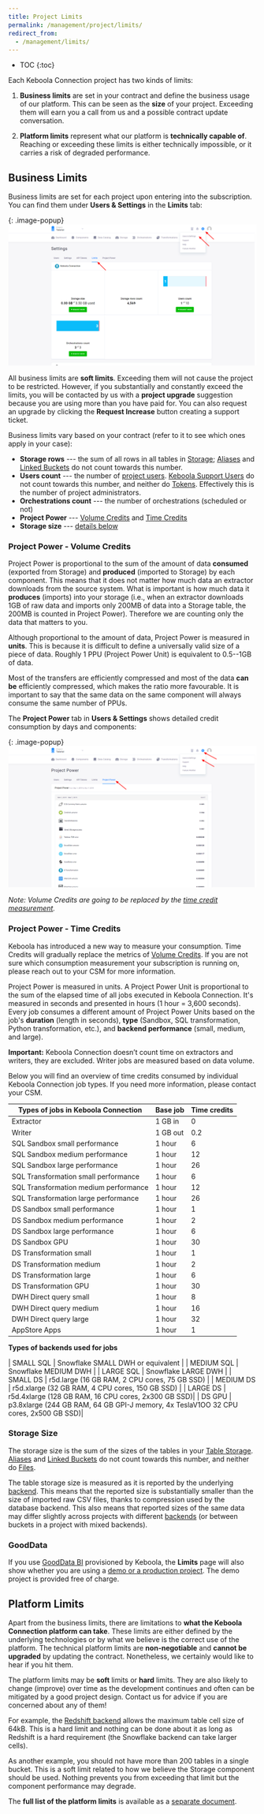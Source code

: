 ```yaml
---
title: Project Limits
permalink: /management/project/limits/
redirect_from:
  - /management/limits/
---
```


* TOC
{:toc}

Each Keboola Connection project has two kinds of limits:  

1. **Business limits** are set in your contract and define the business usage of our platform. 
This can be seen as the **size** of your project. Exceeding them will earn you a call from us 
and a possible contract update conversation. 

2. **Platform limits** represent what our platform is **technically capable of**. Reaching or exceeding 
these limits is either technically impossible, or it carries a risk of degraded performance.

## Business Limits
Business limits are set for each project upon entering into the subscription. 
You can find them under **Users & Settings** in the **Limits** tab:

{: .image-popup}
![Screenshot - Limits](/management/project/limits/limits.png)

All business limits are **soft limits**. Exceeding them will not cause the project to be restricted. 
However, if you substantially and constantly exceed the limits, you will be contacted by us with a **project 
upgrade** suggestion because you are using more than you have paid for. 
You can also request an upgrade by clicking the **Request Increase** button creating a support ticket. 

Business limits vary based on your contract (refer to it to see which ones apply in your case):

- **Storage rows** --- the sum of all rows in all tables in [Storage](/storage/); 
[Aliases](/storage/tables/#aliases) and [Linked Buckets](/catalog/) do 
not count towards this number.
- **Users count** --- the number of [project users](/management/project/users).
[Keboola Support Users](/management/support/#keboola-support-users) do not count towards this number, 
and neither do [Tokens](/management/project/tokens). Effectively this is the number of project administrators.
- **Orchestrations count** --- the number of orchestrations (scheduled or not)
- **Project Power** --- [Volume Credits](#project-power---volume-credits) and [Time Credits](#project-power---time-credits)
- **Storage size** --- [details below](#storage-size)

### Project Power - Volume Credits
Project Power is proportional to the sum of the amount of data **consumed** (exported from Storage) and **produced** 
(imported to Storage) by each component. This means that it does not matter how much data an extractor downloads from 
the source system. What is important is how much data it **produces** (imports) into your storage (i.e., 
when an extractor downloads 1GB of raw data and imports only 200MB of data into a Storage table, 
the 200MB is counted in Project Power). 
Therefore we are counting only the data that matters to you.

Although proportional to the amount of data, Project Power is measured in **units**. This is because it is
difficult to define a universally valid size of a piece of data. Roughly 1 PPU (Project Power Unit) is equivalent 
to 0.5--1GB of data. 

Most of the transfers are efficiently compressed and most of the data **can be** efficiently compressed, which
makes the ratio more favourable. It is important to say that the same data on the same component will always consume
the same number of PPUs. 

The **Project Power** tab in **Users & Settings** shows detailed credit consumption by days and components:

{: .image-popup}
![Screenshot - Project Power](/management/project/limits/project-power.png)

*Note: Volume Credits are going to be replaced by the [time credit measurement](#project-power---time-credits).*

### Project Power - Time Credits
Keboola has introduced a new way to measure your consumption. Time Credits will gradually replace the 
metrics of [Volume Credits](#project-power---volume-credits). If you are not sure which consumption measurement 
your subscription is running on, please reach out to your CSM for more information.

Project Power is measured in units. A Project Power Unit is proportional to the sum of the elapsed time of all jobs 
executed in Keboola Connection. It's measured in seconds and presented in hours (1 hour = 3,600 seconds). 
Every job consumes a different amount of Project Power Units based on the job's **duration** (length in seconds), 
**type** (Sandbox, SQL transformation, Python transformation, etc.), and **backend performance** (small, medium, and large).

**Important:** Keboola Connection doesn’t count time on extractors and writers, they are excluded. 
Writer jobs are measured based on data volume.

Below you will find an overview of time credits consumed by individual Keboola Connection job types. 
If you need more information, please contact your CSM.

| Types of jobs in Keboola Connection   | Base job                | Time credits          |
|---------------------------------------|-------------------------|-----------------------|
| Extractor                             | 1 GB in                 | 0                     |
| Writer                                | 1 GB out                | 0.2                   |  
| SQL Sandbox small performance         | 1 hour                  | 6                     |
| SQL Sandbox medium performance        | 1 hour                  | 12                    |
| SQL Sandbox large performance         | 1 hour                  | 26                    |
| SQL Transformation small performance  | 1 hour                  | 6                     |
| SQL Transformation medium performance | 1 hour                  | 12                    |
| SQL Transformation large performance  | 1 hour                  | 26                    |
| DS Sandbox small performance          | 1 hour                  | 1                     |
| DS Sandbox medium performance         | 1 hour                  | 2                     |
| DS Sandbox large performance          | 1 hour                  | 6                     |
| DS Sandbox GPU                        | 1 hour                  | 30                    |
| DS Transformation small               | 1 hour                  | 1                     |
| DS Transformation medium              | 1 hour                  | 2                     |
| DS Transformation large               | 1 hour                  | 6                     |
| DS Transformation GPU                 | 1 hour                  | 30                    |
| DWH Direct query small                | 1 hour                  | 8                     |
| DWH Direct query medium               | 1 hour                  | 16                    |
| DWH Direct query large                | 1 hour                  | 32                    |
| AppStore Apps                         | 1 hour                  | 1                     |



**Types of backends used for jobs**

| SMALL SQL                             | Snowflake SMALL DWH or equivalent               |
| MEDIUM SQL                            | Snowflake MEDIUM DWH                            |
| LARGE SQL                             | Snowflake LARGE DWH                             |
| SMALL DS                              | r5d.large (16 GB RAM, 2 CPU cores, 75 GB SSD)   |
| MEDIUM DS                             | r5d.xlarge (32 GB RAM, 4 CPU cores, 150 GB SSD) |
| LARGE DS                              | r5d.4xlarge (128 GB RAM, 16 CPU cores, 2x300 GB SSD)|
| DS GPU                                | p3.8xlarge (244 GB RAM, 64 GB GPI-J memory, 4x TeslaV1OO 32 CPU cores, 2x500 GB SSD)|

### Storage Size
The storage size is the sum of the sizes of the tables in your [Table Storage](/storage/). 
[Aliases](/storage/tables/#aliases) and [Linked Buckets](/catalog/) do 
not count towards this number, and neither do [Files](/storage/file-uploads).

The table storage size is measured as it is reported by the underlying [backend](/storage/#backend-properties). 
This means that the reported size is substantially smaller than the size of imported raw CSV files, thanks to 
compression used by the database backend. This also means that reported sizes of the same data may differ slightly 
across projects with different [backends](/storage/#backend-properties) (or between buckets in a project
with mixed backends).

### GoodData
If you use [GoodData BI](https://www.gooddata.com/) provisioned by Keboola, the **Limits** page will also show
whether you are using a [demo or a production project](/components/writers/bi-tools/gooddata/). The demo project is provided free of charge. 

## Platform Limits
Apart from the business limits, there are limitations to **what the Keboola Connection platform can take**. These limits 
are either defined by the underlying technologies or by what we believe is the correct use of the platform. 
The technical platform limits are **non-negotiable** and **cannot be upgraded** by updating the contract. 
Nonetheless, we certainly would like to hear if you hit them. 

The platform limits may be **soft** limits or **hard** limits. They are also likely to change (improve) over time as the 
development continues and often can be mitigated by a good project design. Contact us for advice if you are 
concerned about any of them!

For example, the [Redshift backend](/storage/#backend-properties) allows the maximum table cell size of 64kB. This
is a hard limit and nothing can be done about it as long as Redshift is a hard requirement (the Snowflake backend 
can take larger cells). 

As another example, you should not have more than 200 tables in a single bucket. This is a soft limit related to
how we believe the Storage component should be used. Nothing prevents you from exceeding that limit but the 
component performance may degrade. 

The **full list of the platform limits** is available as a 
[separate document](https://docs.google.com/a/keboola.com/spreadsheets/d/1SqUE6vS5Nq0MmB6Kdw5DyuPjlbyXJ0zMDoGDU5cOfSI/edit?usp=sharing).
